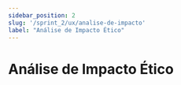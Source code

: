 ```yaml
---
sidebar_position: 2
slug: '/sprint_2/ux/analise-de-impacto'
label: "Análise de Impacto Ético"
---
```


# Análise de Impacto Ético